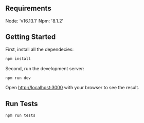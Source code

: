 ## Requirements

Node: 'v16.13.1'
Npm: '8.1.2'

## Getting Started

First, install all the dependecies:

```bash
npm install
```

Second, run the development server:

```bash
npm run dev
```

Open [http://localhost:3000](http://localhost:3000) with your browser to see the result.

## Run Tests

```bash
npm run tests
```
